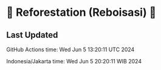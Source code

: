 
# 🌳 Reforestation (Reboisasi) 🌲

## Last Updated

GitHub Actions time: Wed Jun  5 13:20:11 UTC 2024

Indonesia/Jakarta time: Wed Jun  5 20:20:11 WIB 2024
